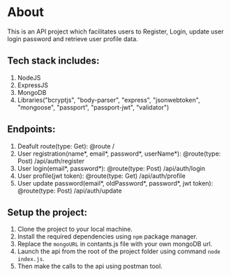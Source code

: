 # About

This is an API project which facilitates users to Register, Login, update user login password and retrieve user profile data.

## Tech stack includes:

1. NodeJS
2. ExpressJS
3. MongoDB
4. Libraries("bcryptjs", "body-parser", "express", "jsonwebtoken", "mongoose", "passport", "passport-jwt", "validator")

## Endpoints:

1. Deafult route(type: Get): @route /
2. User registration(name*, email*, password*, userName*): @route(type: Post) /api/auth/register
3. User login(email*, password*): @route(type: Post) /api/auth/login
4. User profile(jwt token): @route(type: Get) /api/auth/profile
5. User update password(email*, oldPassword*, password\*, jwt token): @route(type: Post) /api/auth/update

## Setup the project:

1. Clone the project to your local machine.
2. Install the required dependencies using `npm` package manager.
3. Replace the `mongoURL` in contants.js file with your own mongoDB url.
4. Launch the api from the root of the project folder using command `node index.js`.
5. Then make the calls to the api using postman tool.
